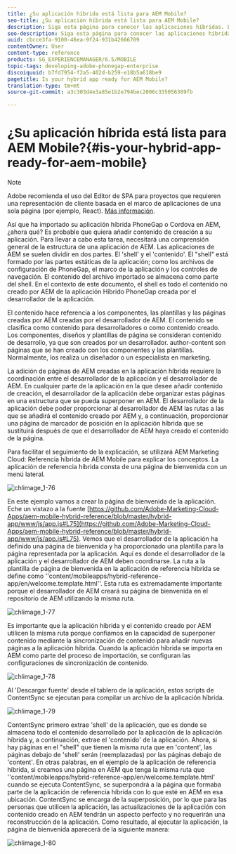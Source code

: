 ```yaml
---
title: ¿Su aplicación híbrida está lista para AEM Mobile?
seo-title: ¿Su aplicación híbrida está lista para AEM Mobile?
description: Siga esta página para conocer las aplicaciones híbridas. Las aplicaciones de AEM se suelen dividir en dos partes. El 'shell' y el 'contenido' y esta página proporciona más información sobre estos temas.
seo-description: Siga esta página para conocer las aplicaciones híbridas. Las aplicaciones de AEM se suelen dividir en dos partes. El 'shell' y el 'contenido' y esta página proporciona más información sobre estos temas.
uuid: cbcce3fa-9100-46ea-9f24-931b42666709
contentOwner: User
content-type: reference
products: SG_EXPERIENCEMANAGER/6.5/MOBILE
topic-tags: developing-adobe-phonegap-enterprise
discoiquuid: b7fd7954-f2a5-402d-b259-e18b5a618be9
pagetitle: Is your hybrid app ready for AEM Mobile?
translation-type: tm+mt
source-git-commit: a3c303d4e3a85e1b2e794bec2006c335056309fb

---
```



# ¿Su aplicación híbrida está lista para AEM Mobile?{#is-your-hybrid-app-ready-for-aem-mobile}

>[!NOTE]
>
>Adobe recomienda el uso del Editor de SPA para proyectos que requieren una representación de cliente basada en el marco de aplicaciones de una sola página (por ejemplo, React). [Más información](/help/sites-developing/spa-overview.md).

Así que ha importado su aplicación híbrida PhoneGap o Cordova en AEM, ¿ahora qué? Es probable que quiera añadir contenido de creación a su aplicación. Para llevar a cabo esta tarea, necesitará una comprensión general de la estructura de una aplicación de AEM. Las aplicaciones de AEM se suelen dividir en dos partes. El &#39;shell&#39; y el &#39;contenido&#39;. El &quot;shell&quot; está formado por las partes estáticas de la aplicación; como los archivos de configuración de PhoneGap, el marco de la aplicación y los controles de navegación. El contenido del archivo importado se almacena como parte del shell. En el contexto de este documento, el shell es todo el contenido no creado por AEM de la aplicación Híbrido PhoneGap creada por el desarrollador de la aplicación.

El contenido hace referencia a los componentes, las plantillas y las páginas creadas por AEM creadas por el desarrollador de AEM. El contenido se clasifica como contenido para desarrolladores o como contenido creado. Los componentes, diseños y plantillas de página se consideran contenido de desarrollo, ya que son creados por un desarrollador. author-content son páginas que se han creado con los componentes y las plantillas. Normalmente, los realiza un diseñador o un especialista en marketing.

La adición de páginas de AEM creadas en la aplicación híbrida requiere la coordinación entre el desarrollador de la aplicación y el desarrollador de AEM. En cualquier parte de la aplicación en la que desee añadir contenido de creación, el desarrollador de la aplicación debe organizar estas páginas en una estructura que se pueda superponer en AEM. El desarrollador de la aplicación debe poder proporcionar al desarrollador de AEM las rutas a las que se añadirá el contenido creado por AEM y, a continuación, proporcionar una página de marcador de posición en la aplicación híbrida que se sustituirá después de que el desarrollador de AEM haya creado el contenido de la página.

Para facilitar el seguimiento de la explicación, se utilizará AEM Marketing Cloud: Referencia híbrida de AEM Mobile para explicar los conceptos. La aplicación de referencia híbrida consta de una página de bienvenida con un menú lateral.

![chlimage_1-76](assets/chlimage_1-76.png)

En este ejemplo vamos a crear la página de bienvenida de la aplicación. Eche un vistazo a la fuente [https://github.com/Adobe-Marketing-Cloud-Apps/aem-mobile-hybrid-reference/blob/master/hybrid-app/www/js/app.js#L75](https://github.com/Adobe-Marketing-Cloud-Apps/aem-mobile-hybrid-reference/blob/master/hybrid-app/www/js/app.js#L75). Vemos que el desarrollador de la aplicación ha definido una página de bienvenida y ha proporcionado una plantilla para la página representada por la aplicación. Aquí es donde el desarrollador de la aplicación y el desarrollador de AEM deben coordinarse. La ruta a la plantilla de página de bienvenida en la aplicación de referencia híbrida se define como &#39;&#39;content/mobileapps/hybrid-reference-app/en/welcome.template.html&#39;&#39;. Esta ruta es extremadamente importante porque el desarrollador de AEM creará su página de bienvenida en el repositorio de AEM utilizando la misma ruta.

![chlimage_1-77](assets/chlimage_1-77.png)

Es importante que la aplicación híbrida y el contenido creado por AEM utilicen la misma ruta porque confiamos en la capacidad de superponer contenido mediante la sincronización de contenido para añadir nuevas páginas a la aplicación híbrida. Cuando la aplicación híbrida se importa en AEM como parte del proceso de importación, se configuran las configuraciones de sincronización de contenido.

![chlimage_1-78](assets/chlimage_1-78.png)

Al &#39;Descargar fuente&#39; desde el tablero de la aplicación, estos scripts de ContentSync se ejecutan para compilar un archivo de la aplicación híbrida.

![chlimage_1-79](assets/chlimage_1-79.png)

ContentSync primero extrae &#39;shell&#39; de la aplicación, que es donde se almacena todo el contenido desarrollado por la aplicación de la aplicación híbrida y, a continuación, extrae el &#39;contenido&#39; de la aplicación. Ahora, si hay páginas en el &quot;shell&quot; que tienen la misma ruta que en &#39;content&#39;, las páginas debajo de &#39;shell&#39; serán (reemplazadas) por las páginas debajo de &#39;content&#39;. En otras palabras, en el ejemplo de la aplicación de referencia híbrida, si creamos una página en AEM que tenga la misma ruta que &#39;&#39;content/mobileapps/hybrid-reference-app/en/welcome.template.html&#39; cuando se ejecuta ContentSync, se superpondrá a la página que formaba parte de la aplicación de referencia híbrida con lo que esté en AEM en esa ubicación. ContentSync se encarga de la superposición, por lo que para las personas que utilicen la aplicación, las actualizaciones de la aplicación con contenido creado en AEM tendrán un aspecto perfecto y no requerirán una reconstrucción de la aplicación. Como resultado, al ejecutar la aplicación, la página de bienvenida aparecerá de la siguiente manera:

![chlimage_1-80](assets/chlimage_1-80.png)
